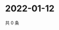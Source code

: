 # 2022-01-12

共 0 条

<!-- BEGIN WEIBO -->
<!-- 最后更新时间 Wed Jan 12 2022 06:15:08 GMT+0800 (China Standard Time) -->

<!-- END WEIBO -->
